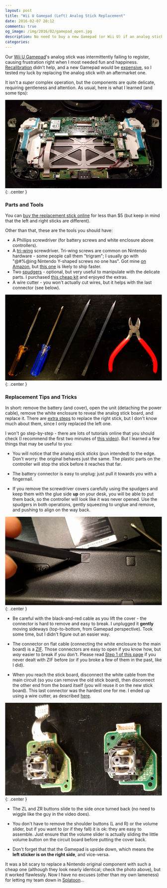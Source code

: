```yaml
---
layout: post
title: "Wii U Gamepad (Left) Analog Stick Replacement"
date: 2016-02-07 20:12
comments: true
og_image: /img/2016/02/gamepad_open.jpg
description: No need to buy a new Gamepad (or Wii U) if an analog stick isn't working properly.
categories:
---
```


Our [Wii U Gamepad][9]'s analog stick was intermittently failing to register, causing frustration right when I most needed fun and happiness. [Recalibration][14] didn't help, and a new Gamepad would be [expensive][15], so I tested my luck by replacing the analog stick with an aftermarket one.

It isn't a *super* complex operation, but the components are quite delicate, requiring gentleness and attention. As usual, here is what I learned (and some tips):

![Here is how it looks inside ](/img/2016/02/gamepad_open.jpg){: .center }

<!--more-->

### Parts and Tools

You can [buy the replacement stick online][1] for less than $5 (but keep in mind that the left and right sticks are different).

Other than that, these are the tools you should have:

- A Phillips screwdriver (for battery screws and white enclosure above controllers).
- A [tri-wing][2] screwdriver. Tri-wing screws are common on Nintendo hardware - some people call them "trigram"; I usually go with "@#%@ing Nintendo Y-shaped screws no one has". Got mine [on Amazon][4], but [this one][5] is likely to ship faster.
- Two [spudgers][3] - optional, but very useful to manipulate with the delicate parts. I purchased [this cheap kit][6] and enjoyed the extras.
- A wire cutter - you won't actually cut wires, but it helps with the last connector (see below).

![Tools of the trade ](/img/2016/02/gamepad_tools.jpg){: .center }

### Replacement Tips and Tricks

In short: remove the battery (and cover), open the unit (detaching the power cable), remove the white enclosure to reveal the analog stick board, and replace it. There are [extra steps][12] to replace the right stick, but I don't know much about them, since I only replaced the left one.

I won't go step-by-step - there are lots of tutorials online that you should check (I recommend the first two minutes of [this video][10]). But I learned a few things that may be useful to you:

- You will notice that the analog stick *sticks* (pun intended) to the edge. Don't worry: the original behaves just the same. The plastic parts on the controller will stop the stick before it reaches that far.

- The battery connector is easy to unplug: just pull it towards you with a fingernail.

- If you remove the screwdriver covers carefully using the spudgers and keep them with the glue side **up** on your desk, you will be able to put them back, so the controller will look like it was never opened. Use the spudgers in both operations, gently squeezing to unglue and remove, and pushing to align on the way back.

![Don't bend those ](/img/2016/02/gamepad_back.jpg){: .center }

- Be careful with the black-and-red cable as you lift the cover - the connector is hard to remove and easy to break. I unplugged it **gently** moving sideways (top-to-bottom, from Gamepad perspective). Took some time, but I didn't figure out an easier way.

- The connector on flat cable (connecting the white enclosure to the main board) is a [ZIF][13]. Those connectors are easy to open if you know how, but *way* easier to break if you don't. Please read [Step 1 of this page][7] if you never dealt with ZIF before (or if you broke a few of them in the past, like I did).

- When you reach the stick board, disconnect the white cable from the main circuit (so you can remove the old stick board), then disconnect the other end from the board itself (you will reuse it on the new stick board). This last connector was the hardest one for me. I ended up using a wire cutter, as described [here][8].

![Original and replacement sticks ](/img/2016/02/gamepad_sticks.jpg){: .center }

- The ZL and ZR buttons slide to the side once turned back (no need to wiggle like the guy in the video does).

- You don't have to remove the shoulder buttons (L and R) or the volume slider, but if you want to (or if they fall) it is ok: they are easy to assemble. Just ensure that the volume slider is actually sliding the little volume button on the circuit board before putting the cover back.

- Don't forget that that the Gamepad is upside down, which means the **left sticker is on the right side**, and vice-versa.

It was a bit scary to replace a Nintendo original component with such a cheap one (although they look nearly identical; check the photo above), but it worked flawlessly. Now I have no excuses (other than my own lameness) for letting my team down in [Splatoon][11]...

[1]: http://www.ebay.com/itm/New-Analog-Stick-Replacement-with-PCB-for-Wii-U-Gamepad-Controller-Left-Side-/161874835828?ssPageName=ADME:X:AAQ:US:1123
[2]: https://en.wikipedia.org/wiki/List_of_screw_drives#Tri-wing
[3]: https://en.wikipedia.org/wiki/Spudger
[4]: http://www.amazon.ca/dp/B00KWRS3GY/ref=pe_386430_30332290_TE_3p_dp_i1
[5]: http://www.dx.com/p/trigram-screw-driver-for-nds-ndsl-and-wii-1887#.VrYcLfH8_Vo
[6]: http://www.ebay.com/itm/381362920775
[7]: https://www.ifixit.com/Guide/Recognizing+%26+Disconnecting+Cable+Connectors/25629
[8]: https://www.sparkfun.com/tutorials/241
[9]: https://en.wikipedia.org/wiki/Wii_U_GamePad
[10]: https://www.youtube.com/watch?v=R0Iky9PRv1A&feature=youtu.be
[11]: https://www.youtube.com/watch?v=kqpTpxAKQZs
[12]: https://www.youtube.com/watch?v=mzFcALPR6rk
[13]: https://en.wikipedia.org/wiki/Zero_insertion_force#ZIF_wire-to-board_connectors
[14]: http://en-americas-support.nintendo.com/app/answers/detail/a_id/1731/~/how-to-reset-the-left%2Fright-stick%28s%29-to-a-neutral-position-on-the-wii-u-gamepad
[15]: http://kotaku.com/5943559/if-you-put-your-wii-u-gamepad-in-a-blender-yes-nintendo-will-sell-you-a-replacement